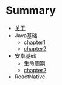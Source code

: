 # Summary

* [关于](README.md)
* Java基础
  * [chapter1](chapter1.md)
  * [chapter2](chapter2.md)
* 安卓基础
  * [生命周期](生命周期.md)
  * [chapter2](chapter2.md)
* ReactNative
